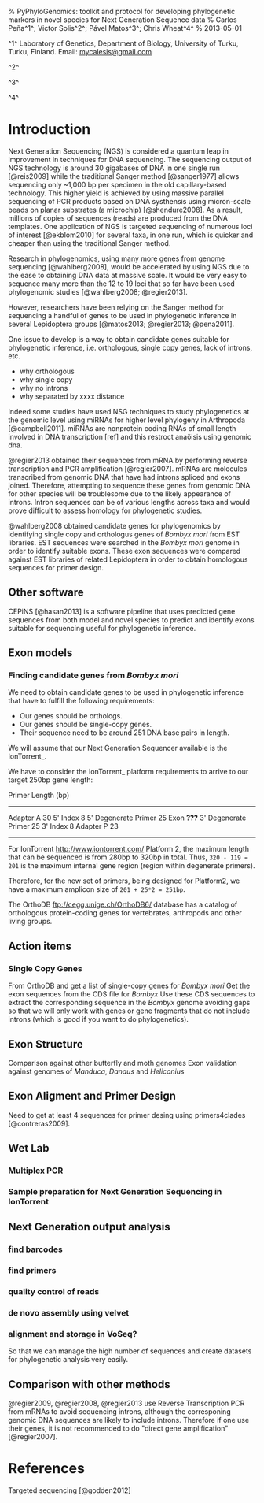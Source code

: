 % PyPhyloGenomics: toolkit and protocol for developing phylogenetic markers in novel species for Next Generation Sequence data
% Carlos Peña^1^; Victor Solis^2^; Pável Matos^3^; Chris Wheat^4^
% 2013-05-01

^1^ Laboratory of Genetics, Department of Biology, University of Turku, Turku, Finland. Email: <mycalesis@gmail.com>

^2^

^3^

^4^

# Introduction
Next Generation Sequencing (NGS) is considered a quantum leap in improvement
in techniques for DNA sequencing.
The sequencing output of NGS technology is around 30 gigabases of DNA in one
single run [@reis2009] while the traditional Sanger method [@sanger1977] allows
sequencing only \~1,000 bp per specimen in the old capillary-based technology.
This higher yield is achieved by using massive parallel sequencing of PCR
products based on DNA systhensis using micron-scale beads on planar substrates
(a microchip) [@shendure2008].
As a result, millions of copies of sequences (reads) are produced from the DNA
templates. 
One application of NGS is targeted sequencing of numerous loci of interest
[@ekblom2010] for several taxa, in one run, which is quicker and cheaper than
using the traditional Sanger method.

Research in phylogenomics, using many more genes from genome sequencing
[@wahlberg2008], would be accelerated by using NGS due to the ease to obtaining
DNA data at massive scale. It would be very easy  to sequence many more than 
the 12 to 19 loci that so far have been used phylogenomic studies [@wahlberg2008;
@regier2013].

However, researchers have been relying on the Sanger method for sequencing a
handful of genes to be used in phylogenetic inference in several Lepidoptera
groups [@matos2013; @regier2013; @pena2011].

One issue to develop is a way to obtain candidate genes suitable for
phylogenetic inference, i.e. orthologous, single copy genes, lack of introns, etc.

* why orthologous
* why single copy
* why no introns
* why separated by xxxx distance

Indeed some studies have used NSG techniques to study phylogenetics at the 
genomic level using miRNAs for higher level phylogeny in Arthropoda
[@campbell2011]. miRNAs are nonprotein coding RNAs of small length involved in
DNA transcription [ref] and this restroct anaöisis using genomic dna.

@regier2013 obtained their sequences from mRNA by performing reverse transcription
and PCR amplification [@regier2007]. mRNAs are molecules transcribed from
genomic DNA that have had introns spliced and exons joined. Therefore, attempting
to sequence these genes from genomic DNA for other species will be troublesome
due to the likely appearance of introns. Intron sequences can be of various
lengths across taxa and would prove difficult to assess homology for phylogenetic
studies.

@wahlberg2008 obtained candidate genes for phylogenomics by identifying single
copy and orthologus genes of *Bombyx mori* from EST libraries. EST sequences
were searched in the *Bombyx mori* genome in order to identify suitable exons.
These exon sequences were compared against EST libraries of related Lepidoptera
in order to obtain homologous sequences for primer design.

## Other software
CEPiNS [@hasan2013] is a software pipeline that uses predicted gene sequences
from both model and novel species to predict and identify exons suitable for
sequencing useful for phylogenetic inference.





## Exon models 	
### Finding candidate genes from *Bombyx mori*

We need to obtain candidate genes to be used in phylogenetic inference that have to fulfill the following requirements:

* Our genes should be orthologs.
* Our genes should be single-copy genes.
* Their sequence need to be around 251 DNA base pairs in length.

We will assume that our Next Generation Sequencer available is the IonTorrent_.

We have to consider the IonTorrent_ platform requirements to arrive to our target 250bp gene length:

  Primer                Length (bp)
  --------------------  ------------
  Adapter A             30
  5' Index              8
  5' Degenerate Primer  25
  Exon                  **???**
  3' Degenerate Primer  25
  3' Index              8
  Adapter P             23
  --------------------  ------------

For IonTorrent <http://www.iontorrent.com/> Platform 2, the maximum length that can be sequenced is from 280bp to 320bp in total. Thus, ``320 - 119 = 201`` is the maximum internal gene region (region within degenerate primers).

Therefore, for the new set of primers, being designed for Platform2, we have a maximum amplicon size of ``201 + 25*2 = 251bp``. 

The OrthoDB <ftp://cegg.unige.ch/OrthoDB6/> database has a catalog of orthologous protein-coding genes for vertebrates, arthropods and other living groups.


## Action items
### Single Copy Genes
From OrthoDB and get a list of single-copy genes for *Bombyx mori*
Get the exon sequences from the CDS file for *Bombyx*
Use these CDS sequences to extract the corresponding sequence in the *Bombyx* genome avoiding gaps
so that we will only work with genes or gene fragments that do not include introns (which is good 
if you want to do phylogenetics).

## Exon Structure
Comparison against other butterfly and moth genomes 
Exon validation against genomes of *Manduca*, *Danaus* and *Heliconius*
 
## Exon Aligment and Primer Design
Need to get at least 4 sequences for primer desing using primers4clades [@contreras2009].

## Wet Lab
### Multiplex PCR
### Sample preparation for Next Generation Sequencing in IonTorrent

## Next Generation output analysis
### find barcodes
### find primers
### quality control of reads
### de novo assembly using velvet
### alignment and storage in VoSeq?
So that we can manage the high number of sequences and create datasets for phylogenetic analysis
very easily.

## Comparison with other methods
@regier2009, @regier2008, @regier2013 use Reverse Transcription PCR from mRNAs to avoid sequencing introns, although the corresponing genomic DNA sequences are  likely to include introns. Therefore if one use their genes, it is not recommended to do "direct gene amplification" [@regier2007].

# References
Targeted sequencing [@godden2012]





